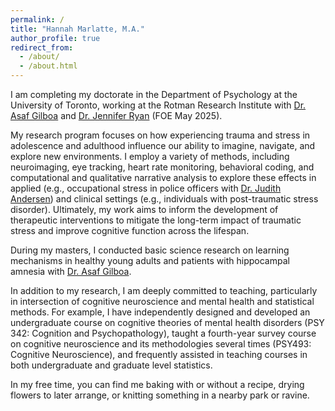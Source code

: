 ```yaml
---
permalink: /
title: "Hannah Marlatte, M.A."
author_profile: true
redirect_from: 
  - /about/
  - /about.html
---
```


I am completing my doctorate in the Department of Psychology at the University of Toronto, working at the Rotman Research Institute with [Dr. Asaf Gilboa](https://www.gilboalab.ca) and [Dr. Jennifer Ryan](https://drjenryan.com) (FOE May 2025). 

My research program focuses on how experiencing trauma and stress in adolescence and adulthood influence our ability to imagine, navigate, and explore new environments. I employ a variety of methods, including neuroimaging, eye tracking, heart rate monitoring, behavioral coding, and computational and qualitative narrative analysis to explore these effects in applied (e.g., occupational stress in police officers with [Dr. Judith Andersen](https://www.hartlab.net)) and clinical settings (e.g., individuals with post-traumatic stress disorder). Ultimately, my work aims to inform the development of therapeutic interventions to mitigate the long-term impact of traumatic stress and improve cognitive function across the lifespan. 

During my masters, I conducted basic science research on learning mechanisms in healthy young adults and patients with hippocampal amnesia with [Dr. Asaf Gilboa](https://www.gilboalab.ca).

In addition to my research, I am deeply committed to teaching, particularly in intersection of cognitive neuroscience and mental health and statistical methods. For example, I have independently designed and developed an undergraduate course on cognitive theories of mental health disorders (PSY 342: Cognition and Psychopathology), taught a fourth-year survey course on cognitive neuroscience and its methodologies several times (PSY493: Cognitive Neuroscience), and frequently assisted in teaching courses in both undergraduate and graduate level statistics. 

In my free time, you can find me baking with or without a recipe, drying flowers to later arrange, or knitting something in a nearby park or ravine. 
